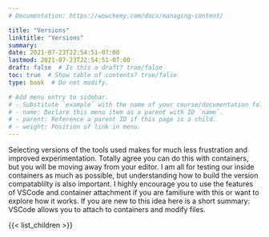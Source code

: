 ```yaml
---
# Documentation: https://wowchemy.com/docs/managing-content/

title: "Versions"
linktitle: "Versions"
summary:
date: 2021-07-23T22:54:51-07:00
lastmod: 2021-07-23T22:54:51-07:00
draft: false  # Is this a draft? true/false
toc: true  # Show table of contents? true/false
type: book  # Do not modify.

# Add menu entry to sidebar.
# - Substitute `example` with the name of your course/documentation folder.
# - name: Declare this menu item as a parent with ID `name`.
# - parent: Reference a parent ID if this page is a child.
# - weight: Position of link in menu.
---
```


Selecting versions of the tools used makes for much less frustration and improved experimentation. Totally agree you can do this
with containers, but you will be moving away from your editor. I am all for testing our inside containers as much as possible,
but understanding how to build the version compatablilty is also important. I highly encourage you to use the features of
VSCode and container attachment if you are familiure with this or want to explore how it works. If you are new to this idea
here is a short summary: VSCode allows you to attach to containers and modify files.


{{< list_children >}}
